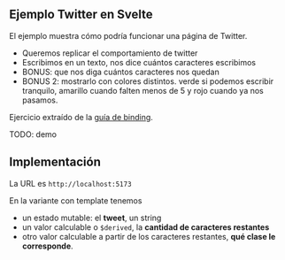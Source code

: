 ## Ejemplo Twitter en Svelte

El ejemplo muestra cómo podría funcionar una página de Twitter.

- Queremos replicar el comportamiento de twitter
- Escribimos en un texto, nos dice cuántos caracteres escribimos
- BONUS: que nos diga cuántos caracteres nos quedan
- BONUS 2: mostrarlo con colores distintos. verde si podemos escribir tranquilo, amarillo cuando falten menos de 5 y rojo cuando ya nos pasamos.

Ejercicio extraído de la [guía de binding](https://algo3.uqbar-project.org/gua-prctica-de-ejercicios/ejercicios-binding).

TODO: demo

## Implementación

La URL es `http://localhost:5173`

En la variante con template tenemos

- un estado mutable: el **tweet**, un string
- un valor calculable o `$derived`, la **cantidad de caracteres restantes**
- otro valor calculable a partir de los caracteres restantes, **qué clase le corresponde**.
